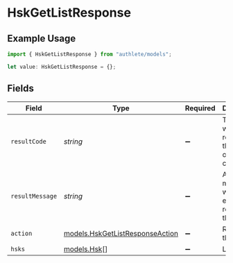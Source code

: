 # HskGetListResponse

## Example Usage

```typescript
import { HskGetListResponse } from "authlete/models";

let value: HskGetListResponse = {};
```

## Fields

| Field                                                                    | Type                                                                     | Required                                                                 | Description                                                              |
| ------------------------------------------------------------------------ | ------------------------------------------------------------------------ | ------------------------------------------------------------------------ | ------------------------------------------------------------------------ |
| `resultCode`                                                             | *string*                                                                 | :heavy_minus_sign:                                                       | The code which represents the result of the API call.                    |
| `resultMessage`                                                          | *string*                                                                 | :heavy_minus_sign:                                                       | A short message which explains the result of the API call.               |
| `action`                                                                 | [models.HskGetListResponseAction](../models/hskgetlistresponseaction.md) | :heavy_minus_sign:                                                       | Result of the API call                                                   |
| `hsks`                                                                   | [models.Hsk](../models/hsk.md)[]                                         | :heavy_minus_sign:                                                       | List of HSK                                                              |